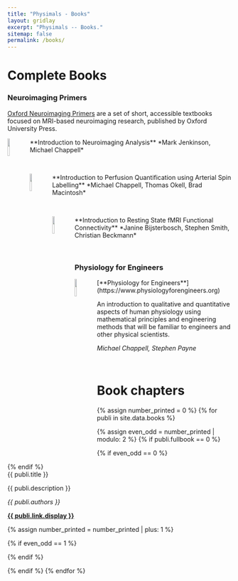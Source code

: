 ```yaml
---
title: "Physimals - Books"
layout: gridlay
excerpt: "Physimals -- Books."
sitemap: false
permalink: /books/
---
```


# Complete Books

### Neuroimaging Primers

[Oxford Neuroimaging Primers](http://www.neuroimagingprimers.org/") are a set of short, accessible 
textbooks focused on MRI-based neuroimaging research, published by Oxford University Press.

<img src="{{ site.url }}{{ site.baseurl }}/images/bookpic/nip1.png" class="img-responsive" width="10%" style="float: left" />
**Introduction to Neuroimaging Analysis**
*Mark Jenkinson, Michael Chappell*

<p> &nbsp; </p>

<img src="{{ site.url }}{{ site.baseurl }}/images/bookpic/nip2.png" class="img-responsive" width="10%" style="float: left" />
**Introduction to Perfusion Quantification using Arterial Spin Labelling**
*Michael Chappell, Thomas Okell, Brad Macintosh*

<p> &nbsp; </p>

<img src="{{ site.url }}{{ site.baseurl }}/images/bookpic/nip3.png" class="img-responsive" width="10%" style="float: left" />
**Introduction to Resting State fMRI Functional Connectivity**
*Janine Bijsterbosch, Stephen Smith, Christian Beckmann*

<p> &nbsp; </p>

### Physiology for Engineers

<img src="{{ site.url }}{{ site.baseurl }}/images/bookpic/pfe.png" class="img-responsive" width="10%" style="float: left" />
[**Physiology for Engineers**](https://www.physiologyforengineers.org)

An introduction to qualitative 
and quantitative aspects of human physiology using mathematical principles and engineering methods that will be familiar to engineers 
and other physical scientists.

*Michael Chappell, Stephen Payne*

<p> &nbsp; </p>

# Book chapters

{% assign number_printed = 0 %}
{% for publi in site.data.books %}

{% assign even_odd = number_printed | modulo: 2 %}
{% if publi.fullbook == 0 %}

{% if even_odd == 0 %}
<div class="row">
{% endif %}

<div class="col-sm-6 clearfix">
 <div class="well">
  <pubtit>{{ publi.title }}</pubtit>
  <p>{{ publi.description }}</p>
  <p><em>{{ publi.authors }}</em></p>
  <p><strong><a href="{{ publi.link.url }}" target="_blank">{{ publi.link.display }}</a></strong></p>
 </div>
</div>

{% assign number_printed = number_printed | plus: 1 %}

{% if even_odd == 1 %}
</div>
{% endif %}

{% endif %}
{% endfor %}

<p> &nbsp; </p>
